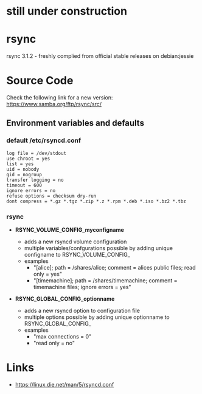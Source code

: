 # still under construction

# rsync
rsync 3.1.2 - freshly complied from official stable releases on debian:jessie

# Source Code
Check the following link for a new version: https://www.samba.org/ftp/rsync/src/

## Environment variables and defaults

### default /etc/rsyncd.conf

    log file = /dev/stdout
    use chroot = yes
    list = yes
    uid = nobody
    gid = nogroup
    transfer logging = no
    timeout = 600
    ignore errors = no
    refuse options = checksum dry-run
    dont compress = *.gz *.tgz *.zip *.z *.rpm *.deb *.iso *.bz2 *.tbz

### rsync

* __RSYNC\_VOLUME\_CONFIG\_myconfigname__
    * adds a new rsyncd volume configuration
    * multiple variables/confgurations possible by adding unique configname to RSYNC_VOLUME_CONFIG_
    * examples
        * "[alice]; path = /shares/alice; comment = alices public files; read only = yes"
        * "[timemachine]; path = /shares/timemachine; comment = timemachine files; ignore errors = yes"

* __RSYNC\_GLOBAL\_CONFIG\_optionname__
    * adds a new rsyncd option to configuration file
    * multiple options possible by adding unique optionname to RSYNC_GLOBAL_CONFIG_
    * examples
        * "max connections = 0"
        * "read only = no"

# Links
* https://linux.die.net/man/5/rsyncd.conf

